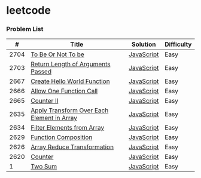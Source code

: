 # leetcode

### Problem List

| #    | Title                                                                                                                 | Solution                                                           | Difficulty |
| ---- | --------------------------------------------------------------------------------------------------------------------- | ------------------------------------------------------------------ | ---------- |
| 2704 | [To Be Or Not To be](https://leetcode.cn/problems/to-be-or-not-to-be)                                                 | [JavaScript](./javascript/ToBeOrNotToBe.js)                        | Easy       |
| 2703 | [Return Length of Arguments Passed](https://leetcode.cn/problems/return-length-of-arguments-passed)                   | [JavaScript](./javascript/ReturnLengthOfArgumentsPassed.js)        | Easy       |
| 2667 | [Create Hello World Function](https://leetcode.cn/problems/create-hello-world-function)                               | [JavaScript](./javascript/CreateHelloWorldFunction.js)             | Easy       |
| 2666 | [Allow One Function Call](https://leetcode.cn/problems/allow-one-function-call)                                       | [JavaScript](./javascript/AllowOneFunctionCall.js)                 | Easy       |
| 2665 | [Counter II](https://leetcode.cn/problems/counter-ii)                                                                 | [JavaScript](./javascript/CounterII.js)                            | Easy       |
| 2635 | [Apply Transform Over Each Element in Array](https://leetcode.cn/problems/apply-transform-over-each-element-in-array) | [JavaScript](./javascript/ApplyTransformOverEachElementInArray.js) | Easy       |
| 2634 | [Filter Elements from Array](https://leetcode.cn/problems/filter-elements-from-array)                                 | [JavaScript](./javascript/FilterElementsFromArray.js)              | Easy       |
| 2629 | [Function Composition](https://leetcode.cn/problems/function-composition)                                             | [JavaScript](./javascript/FunctionComposition.js)                  | Easy       |
| 2626 | [Array Reduce Transformation](https://leetcode.cn/problems/array-reduce-transformation)                               | [JavaScript](./javascript/ArrayReduceTransformation.js)            | Easy       |
| 2620 | [Counter](https://leetcode.cn/problems/counter/)                                                                      | [JavaScript](./javascript/Counter.js)                              | Easy       |
| 1    | [Two Sum](https://leetcode.cn/problems/two-sum)                                                                       | [JavaScript](./javascript/TwoSum.js)                               | Easy       |

